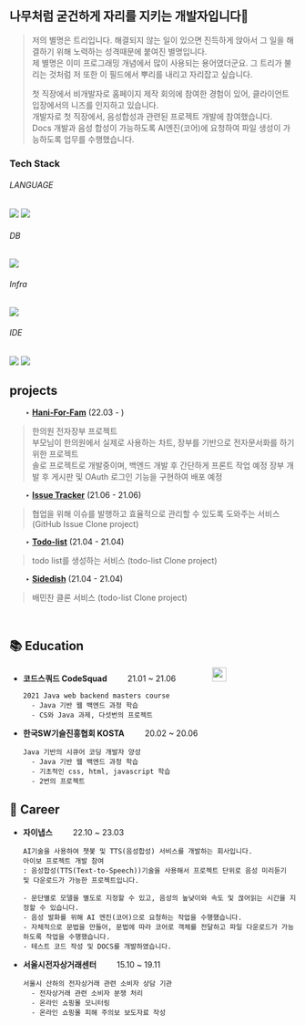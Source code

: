 

## 나무처럼 굳건하게 자리를 지키는 개발자입니다🌲

> 저의 별명은 트리입니다. 해결되지 않는 일이 있으면 진득하게 앉아서 그 일을 해결하기 위해 노력하는 성격때문에 붙여진 별명입니다.   
> 제 별명은 이미 프로그래밍 개념에서 많이 사용되는 용어였더군요. 그 트리가 불리는 것처럼 저 또한 이 필드에서 뿌리를 내리고 자리잡고 싶습니다.  
>  
> 첫 직장에서 비개발자로 홈페이지 제작 회의에 참여한 경험이 있어, 클라이언트 입장에서의 니즈를 인지하고 있습니다.  
> 개발자로 첫 직장에서, 음성합성과 관련된 프로젝트 개발에 참여했습니다.   
> Docs 개발과 음성 합성이 가능하도록 AI엔진(코어)에 요청하여 파일 생성이 가능하도록 업무를 수행했습니다.


### Tech Stack

###### LANGUAGE
<p>
    <img src="https://img.shields.io/badge/Java-FFA01E?style=flat-square&logo=Java&logoColor=white"/>
    <img src="https://img.shields.io/badge/Spring Boot-6DB33F?style=flat-square&logo=springboot&logoColor=white"/>
</p>

###### DB

<p>
    <img src="https://img.shields.io/badge/MySQL-4479A1?style=flat-square&logo=mysql&logoColor=white"/>
</p>

###### Infra

<p>
    <img src="https://img.shields.io/badge/Amazon AWS-232F3E?style=flat-square&logo=amazon AWS&logoColor=white"/>
</p>

###### IDE

<p>
    <img src="https://img.shields.io/badge/IntelliJ IDEA-000000?style=flat-square&logo=IntelliJ IDEA&logoColor=white"/>
    <img src="https://img.shields.io/badge/Eclipse IDE-2C2255?style=flat-square&logo=Eclipse IDE&logoColor=white"/>
</p>


## projects

&emsp;&emsp;‣ **[Hani-For-Fam](https://github.com/choitree/hani_for_fam)** (22.03 - )

> 한의원 전자장부 프로젝트     
> 부모님이 한의원에서 실제로 사용하는 차트, 장부를 기반으로 전자문서화를 하기 위한 프로젝트  
> 솔로 프로젝트로 개발중이며, 백엔드 개발 후 간단하게 프론트 작업 예정
> 장부 개발 후 게시판 및 OAuth 로그인 기능을 구현하여 배포 예정

&emsp;&emsp;‣ **[Issue Tracker](https://github.com/choitree/issue-tracker)** (21.06 - 21.06) 

> 협업을 위해 이슈를 발행하고 효율적으로 관리할 수 있도록 도와주는 서비스 (GitHub Issue Clone project)

&emsp;&emsp;‣ **[Todo-list](https://github.com/choitree/todo-list)** (21.04 - 21.04)

> todo list를 생성하는 서비스 (todo-list Clone project) 

&emsp;&emsp;‣ **[Sidedish](https://github.com/choitree/sidedish)** (21.04 - 21.04)

> 배민찬 클론 서비스 (todo-list Clone project) 
 
 
<br>
  

## 📚 Education

- **코드스쿼드 CodeSquad** &emsp;&emsp; 21.01 ~ 21.06 &emsp;&emsp;&emsp;&emsp; <img src = "https://user-images.githubusercontent.com/69139242/130542507-d85ce4e2-cae2-4e68-a733-8bf63c5228c0.png" height="25"> <br>

      2021 Java web backend masters course
        - Java 기반 웹 백엔드 과정 학습
        - CS와 Java 과제, 다섯번의 프로젝트

- **한국SW기슬진흥협회 KOSTA** &emsp;&emsp; 20.02 ~ 20.06 &emsp;&emsp;&emsp;&emsp; <br>

      Java 기반의 시큐어 코딩 개발자 양성
        - Java 기반 웹 백엔드 과정 학습
        - 기초적인 css, html, javascript 학습
        - 2번의 프로젝트
 
## 🏢 Career

* **자이냅스** &emsp;&emsp; 22.10 ~ 23.03 &emsp;&emsp;&emsp;&emsp; <br>


      AI기술을 사용하여 챗봋 및 TTS(음성합성) 서비스를 개발하는 회사입니다.
      아이보 프로젝트 개발 참여
      : 음성합성(TTS(Text-to-Speech))기술을 사용해서 프로젝트 단위로 음성 미리듣기 및 다운로드가 가능한 프로젝트입니다.
      
      - 문단별로 모델을 별도로 지정할 수 있고, 음성의 높낮이와 속도 및 끊어읽는 시간을 지정할 수 있습니다.
      - 음성 발화를 위해 AI 엔진(코어)으로 요청하는 작업을 수행했습니다.
      - 자체적으로 문법을 만들어, 문법에 따라 코어로 객체를 전달하고 파일 다운로드가 가능하도록 작업을 수행했습니다.
      - 테스트 코드 작성 및 DOCS를 개발하였습니다.

* **서울시전자상거래센터** &emsp;&emsp; 15.10 ~ 19.11 &emsp;&emsp;&emsp;&emsp; <br>


      서울시 산하의 전자상거래 관련 소비자 상담 기관
        - 전자상거래 관련 소비자 분쟁 처리
        - 온라인 쇼핑몰 모니터링
        - 온라인 쇼핑몰 피해 주의보 보도자료 작성
      
